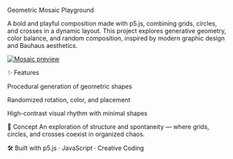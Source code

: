 Geometric Mosaic Playground

A bold and playful composition made with p5.js, combining grids, circles, and crosses in a dynamic layout.
This project explores generative geometry, color balance, and random composition, inspired by modern graphic design and Bauhaus aesthetics.

[![Mosaic preview](./assets/mosaic.png)](https://p5js-mosaic.netlify.app/)

✨ Features

Procedural generation of geometric shapes

Randomized rotation, color, and placement

High-contrast visual rhythm with minimal shapes

🧠 Concept
An exploration of structure and spontaneity — where grids, circles, and crosses coexist in organized chaos.

🛠️ Built with
p5.js · JavaScript · Creative Coding
